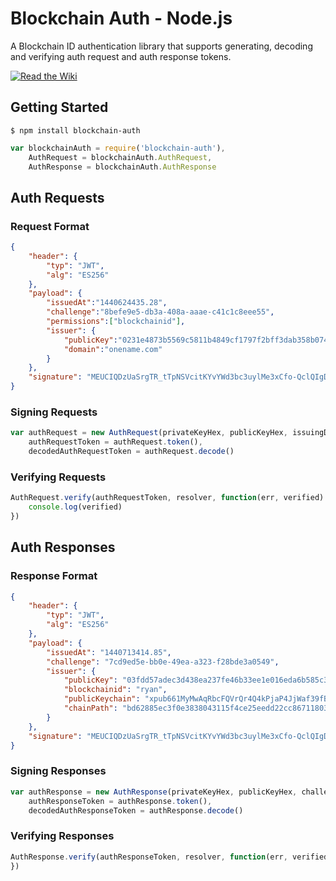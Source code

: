 # Blockchain Auth - Node.js

A Blockchain ID authentication library that supports generating, decoding and verifying auth request and auth response tokens.

[![Read the Wiki](https://raw.githubusercontent.com/blockstack/blockchain-id/master/images/read-the-wiki.png)](https://github.com/blockstack/blockchain-id/wiki/Blockchain-ID-Auth)

## Getting Started

```
$ npm install blockchain-auth
```

```js
var blockchainAuth = require('blockchain-auth'),
    AuthRequest = blockchainAuth.AuthRequest,
    AuthResponse = blockchainAuth.AuthResponse
```

## Auth Requests

### Request Format

```json
{
    "header": {
        "typ": "JWT",
        "alg": "ES256"
    },
    "payload": {
        "issuedAt":"1440624435.28",
        "challenge":"8befe9e5-db3a-408a-aaae-c41c1c8eee55",
        "permissions":["blockchainid"],
        "issuer": {
            "publicKey":"0231e4873b5569c5811b4849cf1797f2bff3dab358b07416aa7a9af638f7182ca3",
            "domain":"onename.com"
        }
    },
    "signature": "MEUCIQDzUaSrgTR_tTpNSVcitKYvYWd3bc3uylMe3xCfo-QclQIgDLN1hgXSyqiEk0AGQ21XB2wzuqrotTmE_yN3pn4f_38"
}
```

### Signing Requests

```js
var authRequest = new AuthRequest(privateKeyHex, publicKeyHex, issuingDomain, permissions),
    authRequestToken = authRequest.token(),
    decodedAuthRequestToken = authRequest.decode()
```

### Verifying Requests

```js
AuthRequest.verify(authRequestToken, resolver, function(err, verified) {
    console.log(verified)
})
```

## Auth Responses

### Response Format

```json
{
    "header": {
        "typ": "JWT",
        "alg": "ES256"
    },
    "payload": {
        "issuedAt": "1440713414.85",
        "challenge": "7cd9ed5e-bb0e-49ea-a323-f28bde3a0549",
        "issuer": {
            "publicKey": "03fdd57adec3d438ea237fe46b33ee1e016eda6b585c3e27ea66686c2ea5358479",
            "blockchainid": "ryan",
            "publicKeychain": "xpub661MyMwAqRbcFQVrQr4Q4kPjaP4JjWaf39fBVKjPdK6oGBayE46GAmKzo5UDPQdLSM9DufZiP8eauy56XNuHicBySvZp7J5wsyQVpi2axzZ",
            "chainPath": "bd62885ec3f0e3838043115f4ce25eedd22cc86711803fb0c19601eeef185e39"
        }
    },
    "signature": "MEUCIQDzUaSrgTR_tTpNSVcitKYvYWd3bc3uylMe3xCfo-QclQIgDLN1hgXSyqiEk0AGQ21XB2wzuqrotTmE_yN3pn4f_38"
}
```

### Signing Responses

```js
var authResponse = new AuthResponse(privateKeyHex, publicKeyHex, challenge, blockchainid, publicKeychain, chainPath),
    authResponseToken = authResponse.token(),
    decodedAuthResponseToken = authResponse.decode()
```

### Verifying Responses

```js
AuthResponse.verify(authResponseToken, resolver, function(err, verified) {
})
```
